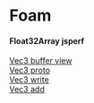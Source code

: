 Foam
====

#### Float32Array jsperf

[Vec3 buffer view](http://jsperf.com/float32array-vector-view)  
[Vec3 proto](http://jsperf.com/float32array-proto-vector)    
[Vec3 write](http://jsperf.com/float32array-vector-write)   
[Vec3 add](http://jsperf.com/float32array-vector-add)




